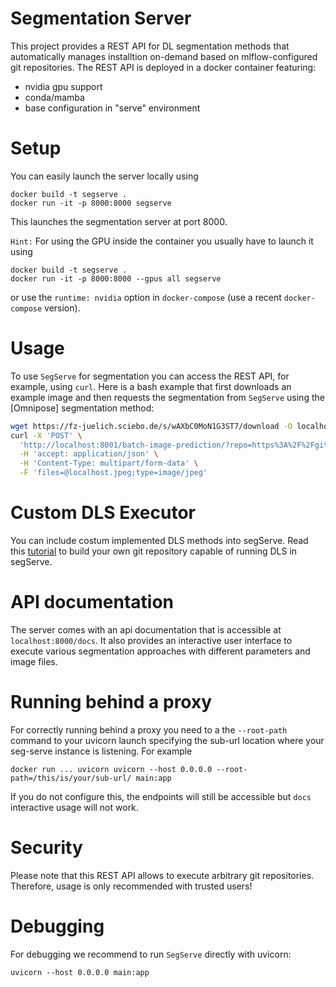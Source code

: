 # Segmentation Server

This project provides a REST API for DL segmentation methods that automatically manages installtion on-demand based on mlflow-configured git repositories. The REST API is deployed in a docker container featuring:

- nvidia gpu support
- conda/mamba
- base configuration in "serve" environment

# Setup

You can easily launch the server locally using
```
docker build -t segserve .
docker run -it -p 8000:8000 segserve
```

This launches the segmentation server at port 8000.

`Hint:` For using the GPU inside the container you usually have to launch it using

```
docker build -t segserve .
docker run -it -p 8000:8000 --gpus all segserve
```

or use the `runtime: nvidia` option in `docker-compose` (use a recent `docker-compose` version).

# Usage

To use `SegServe` for segmentation you can access the REST API, for example, using `curl`. Here is a bash example that first downloads an example image and then requests the segmentation from `SegServe` using the [Omnipose] segmentation method:

```bash
wget https://fz-juelich.sciebo.de/s/wAXbC0MoN1G3ST7/download -O localhost.jpeg
curl -X 'POST' \
  'http://localhost:8001/batch-image-prediction/?repo=https%3A%2F%2Fgithub.com%2Fhip-satomi%2FCellpose-Executor.git&entry_point=omnipose&version=main' \
  -H 'accept: application/json' \
  -H 'Content-Type: multipart/form-data' \
  -F 'files=@localhost.jpeg;type=image/jpeg'
```

# Custom DLS Executor

You can include costum implemented DLS methods into segServe. Read this [tutorial](docs/CustomDLSExecutor.md) to build your own git repository capable of running DLS in segServe.

# API documentation

The server comes with an api documentation that is accessible at `localhost:8000/docs`. It also provides an interactive user interface to execute various segmentation approaches with different parameters and image files.

# Running behind a proxy

For correctly running behind a proxy you need to a the `--root-path` command to your uvicorn launch specifying the sub-url location where your seg-serve instance is listening. For example

```
docker run ... uvicorn uvicorn --host 0.0.0.0 --root-path=/this/is/your/sub-url/ main:app
```

If you do not configure this, the endpoints will still be accessible but `docs` interactive usage will not work.

# Security

Please note that this REST API allows to execute arbitrary git repositories. Therefore, usage is only recommended with trusted users!

# Debugging

For debugging we recommend to run `SegServe` directly with uvicorn:

```
uvicorn --host 0.0.0.0 main:app
```